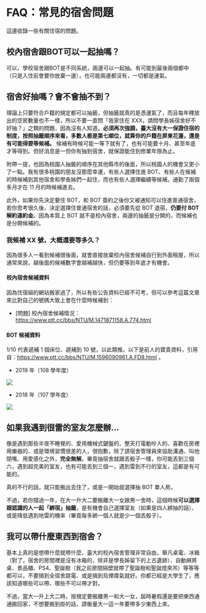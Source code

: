 # FAQ：常見的宿舍問題

這邊收錄一些有關住宿的問題。

## 校內宿舍跟BOT可以一起抽嗎？

可以，學校宿舍跟BOT是不同系統，兩邊可以一起抽。有可能到最後兩個都中（只是入住前會要你放棄一邊），也可能兩邊都沒有，一切都是運氣。

## 宿舍好抽嗎？會不會抽不到？

理論上只要符合戶籍的規定都可以抽籤，但抽籤就真的是憑運氣了，而且每年釋放出的空房數量也不一樣，所以不要一直問「我家住在 XXX，請問學長姊宿舍好不好抽？」之類的問題，因為沒有人知道。**必須再次強調，臺大沒有大一保證住宿的制度，按照抽籤順序來看，多數人都是第七順位，就算你的戶籍在屏東花蓮，還是有可能得要等候補。** 候補有時候可能一等下就有了，也有可能要十月、甚至年底才等得到。但好消息是一但你有抽到宿舍，就保證能住到修業年限為止。

附帶一提，也因為桃園人抽籤的順序在其他縣市的後面，所以桃園人的機會又更小了一點。我有很多桃園的朋友沒那麼幸運，有些人選擇住進 BOT、有些人在候補的時候補到其他宿舍和學長姊們一起住，而也有些人選擇繼續等候補，通勤了兩個多月才在 11 月的時候補進去。

此外，如果你先決定要住 BOT，和 BOT 簽約之後你又被通知可以住進普通宿舍，若你思考很久後，決定選擇住普通宿舍的話，必須要先從 BOT 退宿，**仍要付 BOT 解約違約金**。因為本質上 BOT 就不是校內宿舍，兩邊的抽籤是分開的，而候補也是分開候補的。

### 我候補 XX 號，大概還要等多久？

因為很多人一看到候補很後面，就會直接放棄校內宿舍候補自行到外面租屋，所以通常來說，越後面的候補數字會越補越快，但仍要等到年底才有機會。

#### 校內宿舍候補資料

因為住宿組的網站搬家過了，所以有些公告資料已經不可考，但可以參考這篇文章來比對自己的號碼大致上會在什麼時候補到：

- [問題] 校內宿舍候補情況：https://www.ptt.cc/bbs/NTU/M.1471871158.A.774.html

#### BOT 候補資料 

1/10 代表遞補 1 個床位、遞補到 10 號，以此類推。以下是前人的寶貴資料，引用自：https://www.ptt.cc/bbs/NTU/M.1596090961.A.FD8.html 。

- 2019 年（108 學年度）

![](https://i.imgur.com/xGb8hDpl.jpg)

- 2018 年（107 學年度）

![](https://i.imgur.com/IMHR5mKl.jpg)


## 如果我遇到很雷的室友怎麼辦...

像是遇到那些半夜不睡覺的、愛用機械式鍵盤的、整天打電動吵人的、喜歡在房裡用樂器的、或是環境習慣很差的人，很抱歉，除了請宿舍管理員來協助溝通、叫他閉嘴、用愛感化之外，**完全無解**。畢竟抽宿舍就跟丟骰子一樣，你可能丟到三個六，遇到超完美的室友，也有可能丟到三個一，遇到雷到不行的室友，這都是有可能的。

真的不行的話，就只能搬出去住了，或是一開始就選擇抽 BOT 單人房。

不過，若你撐過一年，在大一升大二要搬離大一女跟男一舍時，這個時候**可以選擇跟認識的人一起「綁宿」抽籤**，是有機會自己選擇室友（如果是四人綁抽的話）、或是降低遇到地雷的機率（畢竟每多綁一個人就是少一個丟骰子）。

## 我可以帶什麼東西到宿舍？

基本上真的是想帶什麼就帶什麼，臺大的校內宿舍管理非常自由，舉凡桌電、冰箱（對了，宿舍的房間裡是沒有冰箱的，除非是學長姊留下的上古遺跡）、自動麻將桌、景品櫃、PS4、聖誕樹（我之前房間隔壁就帶了聖誕樹和聖誕燈來吊）等等等都可以，不要搞到全宿舍跳電、或是搞到烏煙瘴氣就好。你都已經是大學生了，應該知道哪些可以帶、哪些不可以帶才對。

不過，當大一升上大二時，按規定要搬離男一和大一女，屆時暑假還是要把東西通通搬回家，不想要搬到掛的話，請衡量大一這一年要帶多少東西上來。
